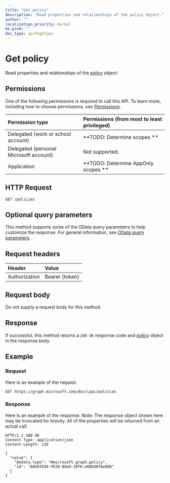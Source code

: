 ```yaml
---
title: "Get policy"
description: "Read properties and relationships of the policy object."
author: ""
localization_priority: Normal
ms.prod: ""
doc_type: apiPageType
---
```


# Get policy

Read properties and relationships of the [policy](../resources/policy.md) object.

## Permissions
One of the following permissions is required to call this API. To learn more, including how to choose permissions, see [Permissions](/concepts/permissions-reference.md).

|Permission type|Permissions (from most to least privileged)|
|:---|:---|
|Delegated (work or school account)|**TODO: Determine scopes **|
|Delegated (personal Microsoft account)|Not supported.|
|Application|**TODO: Determine AppOnly scopes **|

## HTTP Request
<!-- {
  "blockType": "ignored"
}
-->
``` http
GET /policies
```

## Optional query parameters
This method supports some of the OData query parameters to help customize the response. For general information, see [OData query parameters](/graph/query-parameters).

## Request headers
|Header|Value|
|:---|:---|
|Authorization|Bearer {token}|

## Request body
Do not supply a request body for this method.

## Response
If successful, this method returns a `200 OK` response code and [policy](../resources/policy.md) object in the response body.

## Example

### Request
Here is an example of the request.
<!-- {
  "blockType": "request",
  "name": "get_policy"
}
-->
``` http
GET https://graph.microsoft.com/docs\api/policies
```

### Response
Here is an example of the response. Note: The response object shown here may be truncated for brevity. All of the properties will be returned from an actual call.
<!-- {
  "blockType": "response",
  "truncated": true,
  "@odata.type": "microsoft.graph.policy"
}
-->
``` http
HTTP/1.1 200 OK
Content-Type: application/json
Content-Length: 120

{
  "value": {
    "@odata.type": "#microsoft.graph.policy",
    "id": "88e8f630-f630-88e8-30f6-e88830f6e888"
  }
}
```

